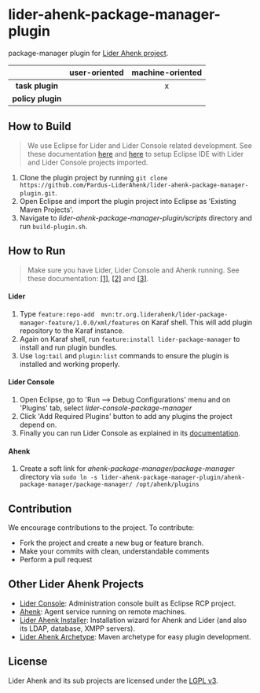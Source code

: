 # lider-ahenk-package-manager-plugin

package-manager plugin for [Lider Ahenk project](http://www.liderahenk.org.tr).

|                   | **user-oriented** | **machine-oriented** |
|:-----------------:|:-----------------:|:--------------------:|
| **task plugin**   |                   |           x          |
| **policy plugin** |                   |                      |

## How to Build

> We use Eclipse for Lider and Lider Console related development. See these documentation [here](https://github.com/Pardus-LiderAhenk/lider-console/wiki/01.-Setup-Development-Environment) and [here](https://github.com/Pardus-LiderAhenk/lider/wiki/01.-Setup-Development-Environment) to setup Eclipse IDE with Lider and Lider Console projects imported.

1. Clone the plugin project by running `git clone https://github.com/Pardus-LiderAhenk/lider-ahenk-package-manager-plugin.git`.
2. Open Eclipse and import the plugin project into Eclipse as 'Existing Maven Projects'.
3. Navigate to _lider-ahenk-package-manager-plugin/scripts_ directory and run `build-plugin.sh`.

## How to Run

> Make sure you have Lider, Lider Console and Ahenk running. See these documentation:  [\[1\]](https://github.com/Pardus-LiderAhenk/lider/wiki/02.-Building-&-Running), [\[2\]](https://github.com/Pardus-LiderAhenk/lider-console/wiki/02.-Building-&-Running) and [\[3\]](https://github.com/Pardus-LiderAhenk/ahenk/wiki/02.-Running).

#### Lider

1. Type `feature:repo-add  mvn:tr.org.liderahenk/lider-package-manager-feature/1.0.0/xml/features` on Karaf shell. This will add plugin repository to the Karaf instance.
2. Again on Karaf shell, run `feature:install lider-package-manager` to install and run plugin bundles.
3. Use `log:tail` and `plugin:list` commands to ensure the plugin is installed and working properly.

#### Lider Console

1. Open Eclipse, go to 'Run --> Debug Configurations' menu and on 'Plugins' tab, select _lider-console-package-manager_
2. Click 'Add Required Plugins' button to add any plugins the project depend on.
3. Finally you can run Lider Console as explained in its [documentation](https://github.com/Pardus-LiderAhenk/lider-console/wiki/02.-Building-&-Running).

#### Ahenk

1. Create a soft link for _ahenk-package-manager/package-manager_ directory via `sudo ln -s lider-ahenk-package-manager-plugin/ahenk-package-manager/package-manager/ /opt/ahenk/plugins`

## Contribution

We encourage contributions to the project. To contribute:

* Fork the project and create a new bug or feature branch.
* Make your commits with clean, understandable comments
* Perform a pull request

## Other Lider Ahenk Projects

* [Lider Console](https://github.com/Pardus-LiderAhenk/lider-console): Administration console built as Eclipse RCP project.
* [Ahenk](https://github.com/Pardus-LiderAhenk/ahenk): Agent service running on remote machines.
* [Lider Ahenk Installer](https://github.com/Pardus-LiderAhenk/lider-ahenk-installer): Installation wizard for Ahenk and Lider (and also its LDAP, database, XMPP servers).
* [Lider Ahenk Archetype](https://github.com/Pardus-LiderAhenk/lider-ahenk-archetype): Maven archetype for easy plugin development.

## License

Lider Ahenk and its sub projects are licensed under the [LGPL v3](https://github.com/Pardus-LiderAhenk/lider/blob/master/LICENSE).
